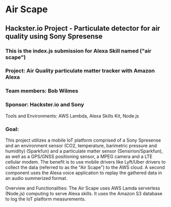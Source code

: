 # Air Scape  

## Hackster.io Project - Particulate detector for air quality using Sony Spresense  

### This is the index.js submission for Alexa Skill named ("air scape")

### Project: Air Quality particulate matter tracker with Amazon Alexa   

### Team members: Bob Wilmes   

### Sponsor: Hackster.io and Sony  

Tools and Environments: AWS Lambda, Alexa Skills Kit, Node.js

### Goal:  
This project utilizes a mobile IoT platform comprised of a Sony Spresense and an environment sensor (CO2, temperature, barimetric pressure and humidity) (Sparkfun) 
and a particulate matter sensor (Sensirion/Sparkfun), as well as a GPS/GNSS positioning sensor, a MPEG camera and a LTE cellular modem. The benefit is to use
mobile drivers like Lyft/Uber drivers to collect the data (referred to as the "Air Scape") to the AWS cloud. A second component uses the Alexa voice application
to replay the gathered data in an audio summerized format.


Overview and Functionalities:
The Air Scape uses AWS Lamda serverless (Node.js) computing to serve Alexa skills. It uses the Amazon S3 database to log the IoT platform measurements.
  

